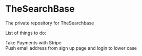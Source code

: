 # TheSearchBase
The private repository for TheSearchbase

List of things to do:

Take Payments with Stripe<br />
Push email address from sign up page and login to lower case <br />

